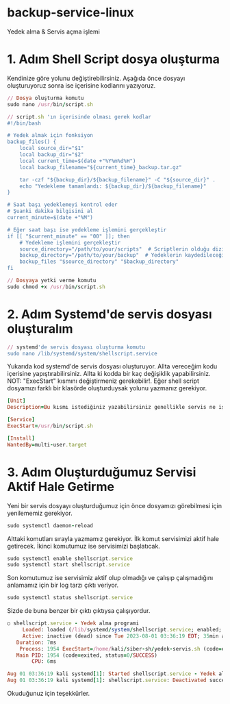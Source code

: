 # backup-service-linux
Yedek alma &amp; Servis açma işlemi

# 1. Adım Shell Script dosya oluşturma
Kendinize göre yolunu değiştirebilirsiniz. Aşağıda önce dosyayı oluşturuyoruz sonra ise içerisine kodlarını yazıyoruz.

```ruby
// Dosya oluşturma komutu
sudo nano /usr/bin/script.sh
```
```ruby
// script.sh 'ın içerisinde olması gerek kodlar
#!/bin/bash

# Yedek almak için fonksiyon
backup_files() {
    local source_dir="$1"
    local backup_dir="$2"
    local current_time=$(date +"%Y%m%d%H")
    local backup_filename="${current_time}_backup.tar.gz"

    tar -czf "${backup_dir}/${backup_filename}" -C "${source_dir}" .
    echo "Yedekleme tamamlandı: ${backup_dir}/${backup_filename}"
}

# Saat başı yedeklemeyi kontrol eder
# Şuanki dakika bilgisini al
current_minute=$(date +"%M")

# Eğer saat başı ise yedekleme işlemini gerçekleştir
if [[ "$current_minute" == "00" ]]; then
    # Yedekleme işlemini gerçekleştir
    source_directory="/path/to/your/scripts"  # Scriptlerin olduğu dizin
    backup_directory="/path/to/your/backup"  # Yedeklerin kaydedileceği dizin
    backup_files "$source_directory" "$backup_directory"
fi
```
```ruby
// Dosyaya yetki verme komutu
sudo chmod +x /usr/bin/script.sh 
```

# 2. Adım Systemd'de servis dosyası oluşturalım
```ruby
// systemd'de servis dosyası oluşturma komutu
sudo nano /lib/systemd/system/shellscript.service 
```

Yukarıda kod systemd'de servis dosyası oluşturuyor. Allta vereceğim kodu içerisine yapıştırabilirsiniz. Allta ki kodda bir kaç değişiklik yapabilirsiniz.
NOT: "ExecStart" kısmını değiştirmeniz gerekebilir!. Eğer shell script dosyamızı farklı bir klasörde oluşturduysak yolunu yazmanız gerekiyor.

```ruby
[Unit]
Description=Bu kısmı istediğiniz yazabilirsiniz genellikle servis ne iş yaparsa o yazılır. Yedek Alma servis

[Service]
ExecStart=/usr/bin/script.sh

[Install]
WantedBy=multi-user.target
```
# 3. Adım Oluşturduğumuz Servisi Aktif Hale Getirme

Yeni bir servis dosyayı oluşturduğumuz için önce dosyamızı görebilmesi için yenilememiz gerekiyor.

```ruby
sudo systemctl daemon-reload
```

Alttaki komutları sırayla yazmamız gerekiyor. İlk komut servisimizi aktif hale getirecek. İkinci komutumuz ise servisimizi başlatıcak.

```ruby
sudo systemctl enable shellscript.service 
sudo systemctl start shellscript.service 
```

Son komutumuz ise servisimiz aktif olup olmadığı ve çalışıp çalışmadığını anlamamız için bir log tarzı çıktı veriyor.
```ruby
sudo systemctl status shellscript.service 
```

Sizde de buna benzer bir çıktı çıktıysa çalışıyordur.
```ruby
○ shellscript.service - Yedek alma programi
     Loaded: loaded (/lib/systemd/system/shellscript.service; enabled; preset: disabled)
     Active: inactive (dead) since Tue 2023-08-01 03:36:19 EDT; 35min ago
   Duration: 7ms
    Process: 1954 ExecStart=/home/kali/siber-sh/yedek-servis.sh (code=exited, status=0/SUCCESS)
   Main PID: 1954 (code=exited, status=0/SUCCESS)
        CPU: 6ms

Aug 01 03:36:19 kali systemd[1]: Started shellscript.service - Yedek alma programi.
Aug 01 03:36:19 kali systemd[1]: shellscript.service: Deactivated successfully.
```

Okuduğunuz için teşekkürler.
